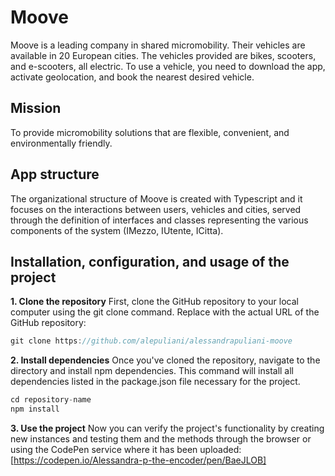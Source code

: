 # Moove

Moove is a leading company in shared micromobility. Their vehicles are available in 20 European cities. The vehicles provided are bikes, scooters, and e-scooters, all electric.
To use a vehicle, you need to download the app, activate geolocation, and book the nearest desired vehicle.

## Mission

To provide micromobility solutions that are flexible, convenient, and environmentally friendly.

## App structure

The organizational structure of Moove is created with Typescript and it focuses on the interactions between users, vehicles and cities, served through the definition of interfaces and classes representing the various components of the system (IMezzo, IUtente, ICitta).

## Installation, configuration, and usage of the project

**1. Clone the repository**
First, clone the GitHub repository to your local computer using the git clone command. Replace <url-of-your-repository> with the actual URL of the GitHub repository:

```javascript
git clone https://github.com/alepuliani/alessandrapuliani-moove
```

**2. Install dependencies**
Once you've cloned the repository, navigate to the directory and install npm dependencies. 
This command will install all dependencies listed in the package.json file necessary for the project.

```javascript
cd repository-name
npm install
```

**3. Use the project**
Now you can verify the project's functionality by creating new instances and testing them and the methods through the browser or using the CodePen service where it has been uploaded: [https://codepen.io/Alessandra-p-the-encoder/pen/BaeJLOB]
